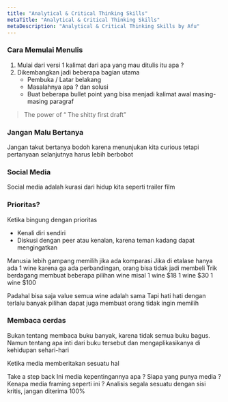 ```yaml
---
title: "Analytical & Critical Thinking Skills"
metaTitle: "Analytical & Critical Thinking Skills"
metaDescription: "Analytical & Critical Thinking Skills by Afu"
---
```


### Cara Memulai Menulis

1. Mulai dari versi 1 kalimat dari apa yang mau ditulis itu apa ?
2. Dikembangkan jadi beberapa bagian utama
   - Pembuka / Latar belakang
   - Masalahnya apa ? dan solusi
   - Buat beberapa bullet point yang bisa menjadi kalimat awal masing-masing paragraf

> The power of “ The shitty first draft”

### Jangan Malu Bertanya

Jangan takut bertanya bodoh karena menunjukan kita curious tetapi pertanyaan selanjutnya harus lebih berbobot

### Social Media

Social media adalah kurasi dari hidup kita seperti trailer film

### Prioritas?

Ketika bingung dengan prioritas

- Kenali diri sendiri
- Diskusi dengan peer atau kenalan, karena teman kadang dapat mengingatkan

Manusia lebih gampang memilih jika ada komparasi Jika di etalase hanya ada 1 wine karena ga ada perbandingan, orang bisa tidak jadi membeli Trik berdagang membuat beberapa pilihan wine misal 1 wine $18 1 wine $30 1 wine \$100

Padahal bisa saja value semua wine adalah sama Tapi hati hati dengan terlalu banyak pilihan dapat juga membuat orang tidak ingin memilih

### Membaca cerdas

Bukan tentang membaca buku banyak, karena tidak semua buku bagus. Namun tentang apa inti dari buku tersebut dan mengaplikasikanya di kehidupan sehari-hari

Ketika media memberitakan sesuatu hal

Take a step back Ini media kepentingannya apa ? Siapa yang punya media ? Kenapa media framing seperti ini ? Analisis segala sesuatu dengan sisi kritis, jangan diterima 100%
